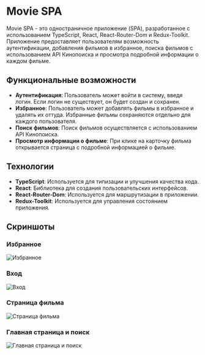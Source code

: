 # Movie SPA

Movie SPA - это одностраничное приложение (SPA), разработанное с использованием TypeScript, React, React-Router-Dom и Redux-Toolkit. Приложение предоставляет пользователям возможность аутентификации, добавления фильмов в избранное, поиска фильмов с использованием API Кинопоиска и просмотра подробной информации о каждом фильме.

## Функциональные возможности

- **Аутентификация**: Пользователь может войти в систему, введя логин. Если логин не существует, он будет создан и сохранен.
- **Избранное**: Пользователь может добавлять фильмы в избранное и удалять их оттуда. Избранные фильмы сохраняются отдельно для каждого пользователя.
- **Поиск фильмов**: Поиск фильмов осуществляется с использованием API Кинопоиска.
- **Просмотр информации о фильме**: При клике на карточку фильма открывается страница с подробной информацией о фильме.

## Технологии

- **TypeScript**: Используется для типизации и улучшения качества кода.
- **React**: Библиотека для создания пользовательских интерфейсов.
- **React-Router-Dom**: Используется для маршрутизации в приложении.
- **Redux-Toolkit**: Используется для управления состоянием приложения.

## Скриншоты

### Избранное
![Избранное](https://i.imgur.com/QcYZfkI.png)

### Вход
![Вход](https://i.imgur.com/ZQYfUwo.png)

### Страница фильма
![Страница фильма](https://i.imgur.com/afVyZwn.png)

### Главная страница и поиск
![Главная страница и поиск](https://i.imgur.com/Rgf1GYM.png)
